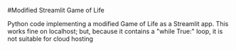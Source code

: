 #Modified Streamlit Game of Life

Python code implementing a modified Game of Life as a Streamlit app. This works fine on localhost; but, because it contains a "while True:" loop, it is not suitable for cloud hosting
